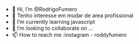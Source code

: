 - 👋 Hi, I’m @RodrigoFumero
- 👀 Tenho interesse em mudar de area profissional
- 🌱 I’m currently learning  javascript
- 💞️ I’m looking to collaborate on ...
- 📫 How to reach me :instagram - roddyfumero

<!---
RodrigoFumero/RodrigoFumero is a ✨ special ✨ repository because its `README.md` (this file) appears on your GitHub profile.
You can click the Preview link to take a look at your changes.
--->
